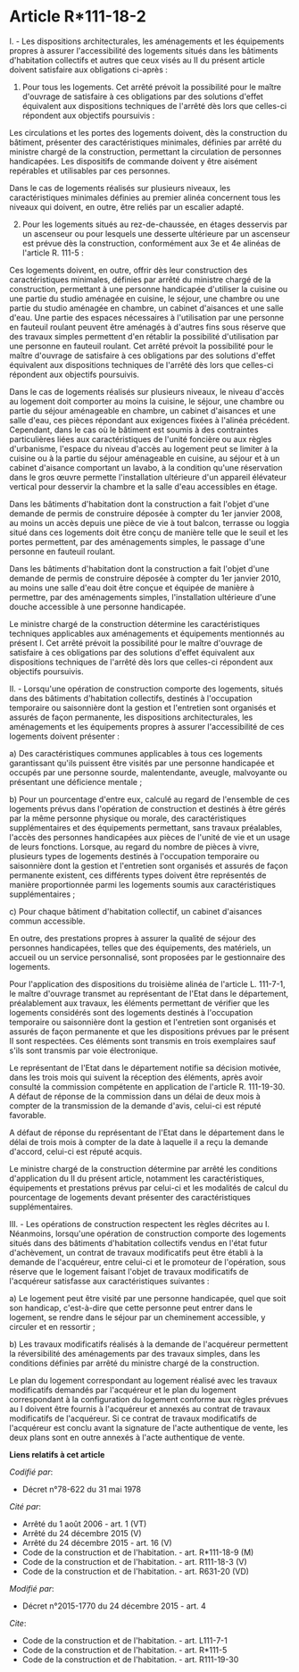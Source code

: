 # Article R*111-18-2

I. - Les dispositions architecturales, les aménagements et les équipements propres à assurer l'accessibilité des logements
situés dans les bâtiments d'habitation collectifs et autres que ceux visés au II du présent article doivent satisfaire aux
obligations ci-après : 

1. Pour tous les logements. Cet arrêté prévoit la possibilité pour le maître d'ouvrage de satisfaire à ces obligations par
des solutions d'effet équivalent aux dispositions techniques de l'arrêté dès lors que celles-ci répondent aux objectifs
poursuivis : 

Les circulations et les portes des logements doivent, dès la construction du bâtiment, présenter des caractéristiques
minimales, définies par arrêté du ministre chargé de la construction, permettant la circulation de personnes handicapées. Les
dispositifs de commande doivent y être aisément repérables et utilisables par ces personnes. 

Dans le cas de logements réalisés sur plusieurs niveaux, les caractéristiques minimales définies au premier alinéa concernent
tous les niveaux qui doivent, en outre, être reliés par un escalier adapté. 

2. Pour les logements situés au rez-de-chaussée, en étages desservis par un ascenseur ou pour lesquels une desserte
ultérieure par un ascenseur est prévue dès la construction, conformément aux 3e et 4e alinéas de l'article R. 111-5 : 

Ces logements doivent, en outre, offrir dès leur construction des caractéristiques minimales, définies par arrêté du ministre
chargé de la construction, permettant à une personne handicapée d'utiliser la cuisine ou une partie du studio aménagée en
cuisine, le séjour, une chambre ou une partie du studio aménagée en chambre, un cabinet d'aisances et une salle d'eau. Une
partie des espaces nécessaires à l'utilisation par une personne en fauteuil roulant peuvent être aménagés à d'autres fins
sous réserve que des travaux simples permettent d'en rétablir la possibilité d'utilisation par une personne en fauteuil
roulant. Cet arrêté prévoit la possibilité pour le maître d'ouvrage de satisfaire à ces obligations par des solutions d'effet
équivalent aux dispositions techniques de l'arrêté dès lors que celles-ci répondent aux objectifs poursuivis.

Dans le cas de logements réalisés sur plusieurs niveaux, le niveau d'accès au logement doit comporter au moins la cuisine, le
séjour, une chambre ou partie du séjour aménageable en chambre, un cabinet d'aisances et une salle d'eau, ces pièces
répondant aux exigences fixées à l'alinéa précédent. Cependant, dans le cas où le bâtiment est soumis à des contraintes
particulières liées aux caractéristiques de l'unité foncière ou aux règles d'urbanisme, l'espace du niveau d'accès au
logement peut se limiter à la cuisine ou à la partie du séjour aménageable en cuisine, au séjour et à un cabinet d'aisance
comportant un lavabo, à la condition qu'une réservation dans le gros œuvre permette l'installation ultérieure d'un appareil
élévateur vertical pour desservir la chambre et la salle d'eau accessibles en étage.

Dans les bâtiments d'habitation dont la construction a fait l'objet d'une demande de permis de construire déposée à compter
du 1er janvier 2008, au moins un accès depuis une pièce de vie à tout balcon, terrasse ou loggia situé dans ces logements
doit être conçu de manière telle que le seuil et les portes permettent, par des aménagements simples, le passage d'une
personne en fauteuil roulant. 

Dans les bâtiments d'habitation dont la construction a fait l'objet d'une demande de permis de construire déposée à compter
du 1er janvier 2010, au moins une salle d'eau doit être conçue et équipée de manière à permettre, par des aménagements
simples, l'installation ultérieure d'une douche accessible à une personne handicapée. 

Le ministre chargé de la construction détermine les caractéristiques techniques applicables aux aménagements et équipements
mentionnés au présent I. Cet arrêté prévoit la possibilité pour le maître d'ouvrage de satisfaire à ces obligations par des
solutions d'effet équivalent aux dispositions techniques de l'arrêté dès lors que celles-ci répondent aux objectifs
poursuivis. 

II. - Lorsqu'une opération de construction comporte des logements, situés dans des bâtiments d'habitation collectifs,
destinés à l'occupation temporaire ou saisonnière dont la gestion et l'entretien sont organisés et assurés de façon
permanente, les dispositions architecturales, les aménagements et les équipements propres à assurer l'accessibilité de ces
logements doivent présenter : 

a) Des caractéristiques communes applicables à tous ces logements garantissant qu'ils puissent être visités par une personne
handicapée et occupés par une personne sourde, malentendante, aveugle, malvoyante ou présentant une déficience mentale ; 

b) Pour un pourcentage d'entre eux, calculé au regard de l'ensemble de ces logements prévus dans l'opération de construction
et destinés à être gérés par la même personne physique ou morale, des caractéristiques supplémentaires et des équipements
permettant, sans travaux préalables, l'accès des personnes handicapées aux pièces de l'unité de vie et un usage de leurs
fonctions. Lorsque, au regard du nombre de pièces à vivre, plusieurs types de logements destinés à l'occupation temporaire ou
saisonnière dont la gestion et l'entretien sont organisés et assurés de façon permanente existent, ces différents types
doivent être représentés de manière proportionnée parmi les logements soumis aux caractéristiques supplémentaires ; 

c) Pour chaque bâtiment d'habitation collectif, un cabinet d'aisances commun accessible. 

En outre, des prestations propres à assurer la qualité de séjour des personnes handicapées, telles que des équipements, des
matériels, un accueil ou un service personnalisé, sont proposées par le gestionnaire des logements. 

Pour l'application des dispositions du troisième alinéa de l'article L. 111-7-1, le maître d'ouvrage transmet au représentant
de l'Etat dans le département, préalablement aux travaux, les éléments permettant de vérifier que les logements considérés
sont des logements destinés à l'occupation temporaire ou saisonnière dont la gestion et l'entretien sont organisés et assurés
de façon permanente et que les dispositions prévues par le présent II sont respectées. Ces éléments sont transmis en trois
exemplaires sauf s'ils sont transmis par voie électronique. 

Le représentant de l'Etat dans le département notifie sa décision motivée, dans les trois mois qui suivent la réception des
éléments, après avoir consulté la commission compétente en application de l'article R. 111-19-30. A défaut de réponse de la
commission dans un délai de deux mois à compter de la transmission de la demande d'avis, celui-ci est réputé favorable. 

A défaut de réponse du représentant de l'Etat dans le département dans le délai de trois mois à compter de la date à laquelle
il a reçu la demande d'accord, celui-ci est réputé acquis. 

Le ministre chargé de la construction détermine par arrêté les conditions d'application du II du présent article, notamment
les caractéristiques, équipements et prestations prévus par celui-ci et les modalités de calcul du pourcentage de logements
devant présenter des caractéristiques supplémentaires.

III. - Les opérations de construction respectent les règles décrites au I. Néanmoins, lorsqu'une opération de construction
comporte des logements situés dans des bâtiments d'habitation collectifs vendus en l'état futur d'achèvement, un contrat de
travaux modificatifs peut être établi à la demande de l'acquéreur, entre celui-ci et le promoteur de l'opération, sous
réserve que le logement faisant l'objet de travaux modificatifs de l'acquéreur satisfasse aux caractéristiques suivantes : 

a) Le logement peut être visité par une personne handicapée, quel que soit son handicap, c'est-à-dire que cette personne peut
entrer dans le logement, se rendre dans le séjour par un cheminement accessible, y circuler et en ressortir ; 

b) Les travaux modificatifs réalisés à la demande de l'acquéreur permettent la réversibilité des aménagements par des travaux
simples, dans les conditions définies par arrêté du ministre chargé de la construction. 

Le plan du logement correspondant au logement réalisé avec les travaux modificatifs demandés par l'acquéreur et le plan du
logement correspondant à la configuration du logement conforme aux règles prévues au I doivent être fournis à l'acquéreur et
annexés au contrat de travaux modificatifs de l'acquéreur. Si ce contrat de travaux modificatifs de l'acquéreur est conclu
avant la signature de l'acte authentique de vente, les deux plans sont en outre annexés à l'acte authentique de vente.

**Liens relatifs à cet article**

_Codifié par_:

  - Décret n°78-622 du 31 mai 1978

_Cité par_:

  - Arrêté du 1 août 2006 - art. 1 (VT)
  - Arrêté du 24 décembre 2015 (V)
  - Arrêté du 24 décembre 2015 - art. 16 (V)
  - Code de la construction et de l'habitation. - art. R*111-18-9 (M)
  - Code de la construction et de l'habitation. - art. R111-18-3 (V)
  - Code de la construction et de l'habitation. - art. R631-20 (VD)

_Modifié par_:

  - Décret n°2015-1770 du 24 décembre 2015 - art. 4

_Cite_:

  - Code de la construction et de l'habitation. - art. L111-7-1
  - Code de la construction et de l'habitation. - art. R*111-5
  - Code de la construction et de l'habitation. - art. R111-19-30

